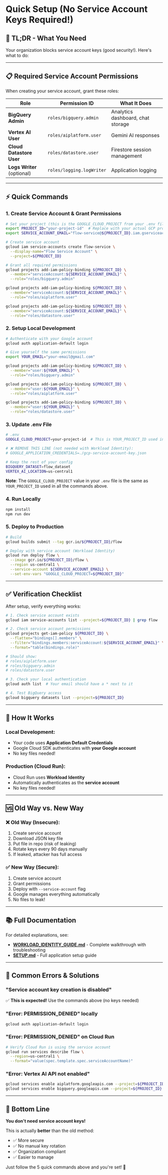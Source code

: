 # Quick Setup (No Service Account Keys Required!)

## 🎯 TL;DR - What You Need

Your organization blocks service account keys (good security!). Here's what to do:

---

## 📋 Required Service Account Permissions

When creating your service account, grant these roles:

| Role | Permission ID | What It Does |
|------|--------------|--------------|
| **BigQuery Admin** | `roles/bigquery.admin` | Analytics dashboard, chat storage |
| **Vertex AI User** | `roles/aiplatform.user` | Gemini AI responses |
| **Cloud Datastore User** | `roles/datastore.user` | Firestore session management |
| **Logs Writer** (optional) | `roles/logging.logWriter` | Application logging |

---

## ⚡ Quick Commands

### 1. Create Service Account & Grant Permissions

```bash
# Set your project (this is the GOOGLE_CLOUD_PROJECT from your .env file)
export PROJECT_ID="your-project-id"  # Replace with your actual GCP project ID
export SERVICE_ACCOUNT_EMAIL="flow-service@${PROJECT_ID}.iam.gserviceaccount.com"

# Create service account
gcloud iam service-accounts create flow-service \
  --display-name="Flow Service Account" \
  --project=${PROJECT_ID}

# Grant all required permissions
gcloud projects add-iam-policy-binding ${PROJECT_ID} \
  --member="serviceAccount:${SERVICE_ACCOUNT_EMAIL}" \
  --role="roles/bigquery.admin"

gcloud projects add-iam-policy-binding ${PROJECT_ID} \
  --member="serviceAccount:${SERVICE_ACCOUNT_EMAIL}" \
  --role="roles/aiplatform.user"

gcloud projects add-iam-policy-binding ${PROJECT_ID} \
  --member="serviceAccount:${SERVICE_ACCOUNT_EMAIL}" \
  --role="roles/datastore.user"
```

### 2. Setup Local Development

```bash
# Authenticate with your Google account
gcloud auth application-default login

# Give yourself the same permissions
export YOUR_EMAIL="your-email@gmail.com"

gcloud projects add-iam-policy-binding ${PROJECT_ID} \
  --member="user:${YOUR_EMAIL}" \
  --role="roles/bigquery.admin"

gcloud projects add-iam-policy-binding ${PROJECT_ID} \
  --member="user:${YOUR_EMAIL}" \
  --role="roles/aiplatform.user"

gcloud projects add-iam-policy-binding ${PROJECT_ID} \
  --member="user:${YOUR_EMAIL}" \
  --role="roles/datastore.user"
```

### 3. Update .env File

```bash
# .env
GOOGLE_CLOUD_PROJECT=your-project-id  # This is YOUR_PROJECT_ID used in commands above

# ❌ REMOVE THIS LINE (not needed with Workload Identity):
# GOOGLE_APPLICATION_CREDENTIALS=./gcp-service-account-key.json

# Keep the rest of your config
BIGQUERY_DATASET=flow_dataset
VERTEX_AI_LOCATION=us-central1
```

**Note**: The `GOOGLE_CLOUD_PROJECT` value in your `.env` file is the same as `YOUR_PROJECT_ID` used in all the commands above.

### 4. Run Locally

```bash
npm install
npm run dev
```

### 5. Deploy to Production

```bash
# Build
gcloud builds submit --tag gcr.io/${PROJECT_ID}/flow

# Deploy with service account (Workload Identity)
gcloud run deploy flow \
  --image gcr.io/${PROJECT_ID}/flow \
  --region us-central1 \
  --service-account ${SERVICE_ACCOUNT_EMAIL} \
  --set-env-vars "GOOGLE_CLOUD_PROJECT=${PROJECT_ID}"
```

---

## ✅ Verification Checklist

After setup, verify everything works:

```bash
# 1. Check service account exists
gcloud iam service-accounts list --project=${PROJECT_ID} | grep flow

# 2. Check service account permissions
gcloud projects get-iam-policy ${PROJECT_ID} \
  --flatten="bindings[].members" \
  --filter="bindings.members:serviceAccount:${SERVICE_ACCOUNT_EMAIL}" \
  --format="table(bindings.role)"

# Should show:
# roles/aiplatform.user
# roles/bigquery.admin
# roles/datastore.user

# 3. Check your local authentication
gcloud auth list  # Your email should have a * next to it

# 4. Test BigQuery access
gcloud bigquery datasets list --project=${PROJECT_ID}
```

---

## 🔄 How It Works

### Local Development:
- Your code uses **Application Default Credentials**
- Google Cloud SDK authenticates with **your Google account**
- No key files needed!

### Production (Cloud Run):
- Cloud Run uses **Workload Identity**
- Automatically authenticates as the **service account**
- No key files needed!

---

## 🆚 Old Way vs. New Way

### ❌ Old Way (Insecure):
1. Create service account
2. Download JSON key file
3. Put file in repo (risk of leaking)
4. Rotate keys every 90 days manually
5. If leaked, attacker has full access

### ✅ New Way (Secure):
1. Create service account
2. Grant permissions
3. Deploy with `--service-account` flag
4. Google manages everything automatically
5. No files to leak!

---

## 📚 Full Documentation

For detailed explanations, see:
- **[WORKLOAD_IDENTITY_GUIDE.md](./WORKLOAD_IDENTITY_GUIDE.md)** - Complete walkthrough with troubleshooting
- **[SETUP.md](./SETUP.md)** - Full application setup guide

---

## 🚨 Common Errors & Solutions

### "Service account key creation is disabled"
✅ **This is expected!** Use the commands above (no keys needed)

### "Error: PERMISSION_DENIED" locally
```bash
gcloud auth application-default login
```

### "Error: PERMISSION_DENIED" on Cloud Run
```bash
# Verify Cloud Run is using the service account
gcloud run services describe flow \
  --region=us-central1 \
  --format="value(spec.template.spec.serviceAccountName)"
```

### "Error: Vertex AI API not enabled"
```bash
gcloud services enable aiplatform.googleapis.com --project=${PROJECT_ID}
gcloud services enable bigquery.googleapis.com --project=${PROJECT_ID}
```

---

## 🎯 Bottom Line

**You don't need service account keys!**

This is actually **better** than the old method:
- ✅ More secure
- ✅ No manual key rotation
- ✅ Organization compliant
- ✅ Easier to manage

Just follow the 5 quick commands above and you're set! 🚀

